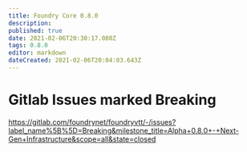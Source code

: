 ```yaml
---
title: Foundry Core 0.8.0
description: 
published: true
date: 2021-02-06T20:30:17.080Z
tags: 0.8.0
editor: markdown
dateCreated: 2021-02-06T20:04:03.643Z
---
```


# Gitlab Issues marked Breaking
https://gitlab.com/foundrynet/foundryvtt/-/issues?label_name%5B%5D=Breaking&milestone_title=Alpha+0.8.0+-+Next-Gen+Infrastructure&scope=all&state=closed